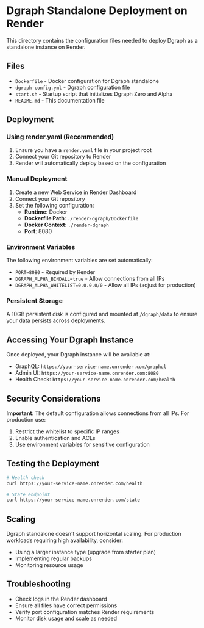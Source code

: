# Dgraph Standalone Deployment on Render

This directory contains the configuration files needed to deploy Dgraph as a standalone instance on Render.

## Files

- `Dockerfile` - Docker configuration for Dgraph standalone
- `dgraph-config.yml` - Dgraph configuration file
- `start.sh` - Startup script that initializes Dgraph Zero and Alpha
- `README.md` - This documentation file

## Deployment

### Using render.yaml (Recommended)

1. Ensure you have a `render.yaml` file in your project root
2. Connect your Git repository to Render
3. Render will automatically deploy based on the configuration

### Manual Deployment

1. Create a new Web Service in Render Dashboard
2. Connect your Git repository
3. Set the following configuration:
   - **Runtime**: Docker
   - **Dockerfile Path**: `./render-dgraph/Dockerfile`
   - **Docker Context**: `./render-dgraph`
   - **Port**: 8080

### Environment Variables

The following environment variables are set automatically:
- `PORT=8080` - Required by Render
- `DGRAPH_ALPHA_BINDALL=true` - Allow connections from all IPs
- `DGRAPH_ALPHA_WHITELIST=0.0.0.0/0` - Allow all IPs (adjust for production)

### Persistent Storage

A 10GB persistent disk is configured and mounted at `/dgraph/data` to ensure your data persists across deployments.

## Accessing Your Dgraph Instance

Once deployed, your Dgraph instance will be available at:
- GraphQL: `https://your-service-name.onrender.com/graphql`
- Admin UI: `https://your-service-name.onrender.com:8080`
- Health Check: `https://your-service-name.onrender.com/health`

## Security Considerations

**Important**: The default configuration allows connections from all IPs. For production use:

1. Restrict the whitelist to specific IP ranges
2. Enable authentication and ACLs
3. Use environment variables for sensitive configuration

## Testing the Deployment

```bash
# Health check
curl https://your-service-name.onrender.com/health

# State endpoint
curl https://your-service-name.onrender.com/state
```

## Scaling

Dgraph standalone doesn't support horizontal scaling. For production workloads requiring high availability, consider:
- Using a larger instance type (upgrade from starter plan)
- Implementing regular backups
- Monitoring resource usage

## Troubleshooting

- Check logs in the Render dashboard
- Ensure all files have correct permissions
- Verify port configuration matches Render requirements
- Monitor disk usage and scale as needed
